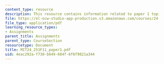 ```yaml
---
content_type: resource
description: This resource contains information related to paper 1 topics.
file: https://ol-ocw-studio-app-production.s3.amazonaws.com/courses/24-251-introduction-to-philosophy-of-language-fall-2011/4eac292af730b649684f6f6f9821a344_MIT24_251F11_paper1.pdf
file_type: application/pdf
learning_resource_types:
- Assignments
parent_title: Assignments
parent_type: CourseSection
resourcetype: Document
title: MIT24_251F11_paper1.pdf
uid: 4eac292a-f730-b649-684f-6f6f9821a344
---
```

